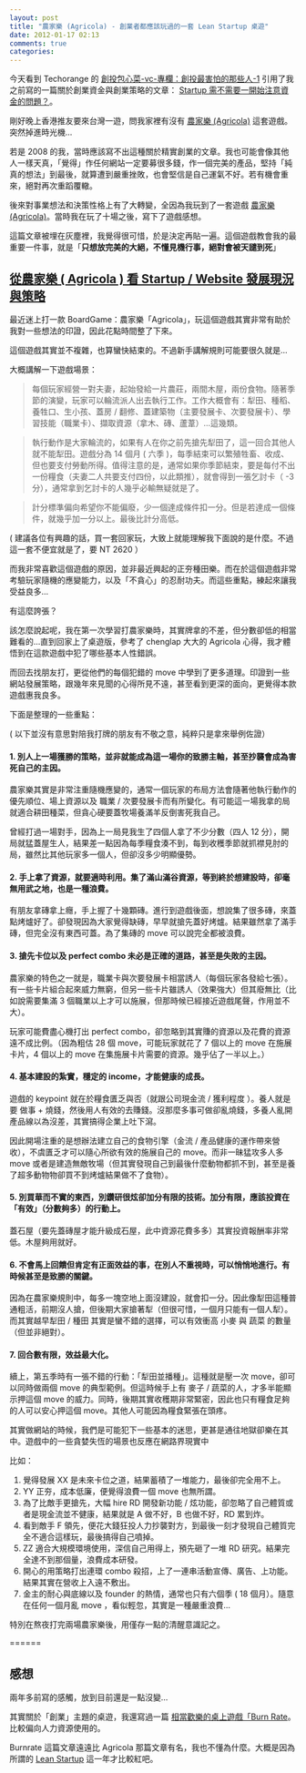 ```yaml
---
layout: post
title: "農家樂 (Agricola) - 創業者都應該玩過的一套 Lean Startup 桌遊"
date: 2012-01-17 02:13
comments: true
categories: 
---
```


今天看到 Techorange 的 [創投包心菜-vc-專欄：創投最害怕的那些人-1](http://techorange.com/2012/01/16/%E5%89%B5%E6%8A%95%E5%8C%85%E5%BF%83%E8%8F%9C-vc-%E5%B0%88%E6%AC%84%EF%BC%9A%E5%89%B5%E6%8A%95%E6%9C%80%E5%AE%B3%E6%80%95%E7%9A%84%E9%82%A3%E4%BA%9B%E4%BA%BA-1/) 引用了我之前寫的一篇關於創業資金與創業策略的文章： [Startup 需不需要一開始注意資金的問題？](http://wp.xdite.net/?p=2840)。

剛好晚上香港推友要來台灣一遊，問我家裡有沒有 [農家樂 (Agricola)](http://www.boardgamer.org/product_info.php?products_id=2999) 這套遊戲。突然掉進時光機...

若是 2008 的我，當時應該寫不出這種關於精實創業的文章。我也可能會像其他人一樣天真，「覺得」作任何網站一定要募很多錢，作一個完美的產品，堅持「純真的想法」到最後，就算遭到嚴重挫敗，也會堅信是自己運氣不好。若有機會重來，絕對再次重蹈覆轍。

後來對事業想法和決策性格上有了大轉變，全因為我玩到了一套遊戲 [農家樂 (Agricola)](http://www.boardgamer.org/product_info.php?products_id=2999)。當時我在玩了十場之後，寫下了遊戲感想。

這篇文章被埋在灰塵裡，我覺得很可惜，於是決定再貼一遍。這個遊戲教會我的最重要一件事，就是「**只想放完美的大絕，不懂見機行事，絕對會被天譴到死**」

## [從農家樂 ( Agricola ) 看 Startup / Website 發展現況與策略](http://wp.xdite.net/?p=1459)

最近迷上打一款 BoardGame：農家樂「Agricola」，玩這個遊戲其實非常有助於我對一些想法的印證，因此花點時間整了下來。

這個遊戲其實並不複雜，也算蠻快結束的。不過新手講解規則可能要很久就是…

大概講解一下遊戲場景：

> 每個玩家經營一對夫妻，起始發給一片農莊，兩間木屋，兩份食物。隨著季節的演變，玩家可以輪流派人出去執行工作。工作大概會有：犁田、種稻、養牲口、生小孩、蓋房 / 翻修、蓋建築物（主要發展卡、次要發展卡）、學習技能（職業卡）、擷取資源（拿木、磚、蘆葦）…這幾類。

> 執行動作是大家輪流的，如果有人在你之前先搶先犁田了，這一回合其他人就不能犁田。遊戲分為 14 個月 ( 六季 )，每季結束可以繁殖牲畜、收成、但也要支付勞動所得。值得注意的是，通常如果你季節結束，要是每付不出一份糧食（夫妻二人共要支付四份，以此類推），就會得到一張乞討卡（ -3 分），通常拿到乞討卡的人幾乎必輸無疑就是了。

> 計分標準偏向希望你不能偏廢，少一個達成條件扣一分。但是若達成一個條件，就幾乎加一分以上。最後比計分高低。

( 建議各位有興趣的話，買一套回家玩，大致上就能理解我下面說的是什麼。不過這一套不便宜就是了，要 NT 2620 ）

而我非常喜歡這個遊戲的原因，並非最近興起的正夯種田樂。而在於這個遊戲非常考驗玩家隨機的應變能力，以及「不貪心」的忍耐功夫。而這些重點，練起來讓我受益良多…

有這麼誇張？

該怎麼說起呢，我在第一次學習打農家樂時，其實牌拿的不差，但分數卻低的相當難看的…直到回家上了桌遊版，參考了 chenglap 大大的 Agricola 心得，我才體悟到在這款遊戲中犯了哪些基本人性錯誤。

而回去找朋友打，更從他們的每個犯錯的 move 中學到了更多道理。印證到一些網站發展策略，跟幾年來見聞的心得所見不遠，甚至看到更深的面向，更覺得本款遊戲惠我良多。

下面是整理的一些重點：

( 以下並沒有意思對陪我打牌的朋友有不敬之意，純粹只是拿來舉例佐證）

#### 1. 別人上一場獲勝的策略，並非就能成為這一場你的致勝主軸，甚至抄襲會成為害死自己的主因。

農家樂其實是非常注重隨機應變的，通常一個玩家的布局方法會隨著他執行動作的優先順位、場上資源以及 職業 / 次要發展卡而有所變化。有可能這一場我拿的局就適合耕田種菜，但貪心硬要蓋牧場養滿羊反倒害死我自己。

曾經打過一場對手，因為上一局見我生了四個人拿了不少分數（四人 12 分），開局就猛蓋屋生人，結果差一點因為每季糧食湊不到，每到收穫季節就抓襟見肘的局，雖然比其他玩家多一個人，但卻沒多少明顯優勢。

#### 2. 手上拿了資源，就要適時利用。集了滿山滿谷資源，等到終於想建設時，卻毫無用武之地，也是一種浪費。

有朋友拿磚拿上癮，手上握了十幾顆磚。進行到遊戲後面，想說集了很多磚，來蓋點烤爐好了。卻發現因為大家覺得缺磚，早早就搶先蓋好烤爐。結果雖然拿了滿手磚，但完全沒有東西可蓋。為了集磚的 move 可以說完全都被浪費。

#### 3. 搶先卡位以及 perfect combo 未必是正確的道路，甚至是失敗的主因。

農家樂的特色之一就是，職業卡與次要發展卡相當誘人（每個玩家各發給七張）。有一些卡片組合起來威力無窮，但另一些卡片雖誘人（效果強大）但其廢無比（比如說需要集滿 3 個職業以上才可以施展，但那時候已經接近遊戲尾聲，作用並不大）。

玩家可能費盡心機打出 perfect combo，卻忽略到其實賺的資源以及花費的資源遠不成比例。（因為粗估 28 個 move，可能玩家就花了 7 個以上的 move 在施展卡片，4 個以上的 move 在集施展卡片需要的資源。幾乎佔了一半以上。）

#### 4. 基本建設的紮實，穩定的 income，才能健康的成長。

遊戲的 keypoint 就在於糧食匱乏與否（就跟公司現金流 / 獲利程度 ）。養人就是要 做事 + 燒錢，然後用人有效的去賺錢。沒那麼多事可做卻亂燒錢，多養人亂開產品線以為沒差，其實搞得企業上吐下瀉。

因此開場注重的是想辦法建立自己的食物引擎（金流 / 產品健康的運作帶來營收），不虞匱乏才可以隨心所欲有效的施展自己的 move。而非一昧猛攻多人多 move 或者是建造無敵牧場（但其實發現自己到最後什麼動物都抓不到，甚至是養了超多動物物卻買不到烤爐結果做不了食物）。

#### 5. 別買華而不實的東西，別鑽研很炫卻加分有限的技術。加分有限，應該投資在「有效」（分數夠多）的行動上。

蓋石屋（要先蓋磚屋才能升級成石屋，此中資源花費多多）其實投資報酬率非常低。木屋夠用就好。

#### 6. 不會馬上回饋但肯定有正面效益的事，在別人不重視時，可以悄悄地進行。有時候甚至是致勝的關鍵。

因為在農家樂規則中，每多一塊空地上面沒建設，就會扣一分。因此像犁田這種普通粗活，前期沒人搶，但後期大家搶著犁（但很可惜，一個月只能有一個人犁）。而其實越早犁田 / 種田 其實是蠻不錯的選擇，可以有效衝高 小麥 與 蔬菜 的數量（但並非絕對）。

#### 7. 回合數有限，效益最大化。

續上，第五季時有一張不錯的行動：「犁田並播種」。這種就是壓一次 move，卻可以同時做兩個 move 的典型範例。但這時候手上有 麥子 / 蔬菜的人，才多半能顯示押這個 move 的威力。同時，後期其實收穫期非常緊密，因此也只有糧食足夠的人可以安心押這個 move。其他人可能因為糧食緊張在頭疼。

其實做網站的時候，我們是可能犯下一些基本的迷思，更甚是通往地獄卻樂在其中。遊戲中的一些貪婪失恆的場景也反應在網路界現實中

比如：

1. 覺得發展 XX 是未來卡位之道，結果蓄積了一堆能力，最後卻完全用不上。
2. YY 正夯，成本低廉，便覺得浪費一個 move 也無所謂。
3. 為了比敵手更搶先，大幅 hire RD 開發新功能 / 炫功能，卻忽略了自己體質或者是現金流並不健康，結果就是 A 做不好，B 也做不好，RD 累到炸。
4. 看到敵手 F 領先，便花大錢狂投人力抄襲對方，到最後一刻才發現自己體質完全不適合這樣玩，最後搞得自己噴掉。
5. ZZ 適合大規模環境使用，深信自己用得上，預先砸了一堆 RD 研究。結果完全達不到那個量，浪費成本研發。
6. 開心的用策略打出連環 combo 殺招，上了一連串活動宣傳、廣告、上功能。結果其實在營收上入遠不敷出。
7. 金主的耐心與底線以及 founder 的熱情，通常也只有六個季 ( 18 個月）。隨意在任何一個月亂 move ，看似輕忽，其實是一種嚴重浪費…

特別在熬夜打完兩場農家樂後，用僅存一點的清醒意識記之。

======

## 感想

兩年多前寫的感觸，放到目前還是一點沒變…

其實關於「創業」主題的桌遊，我還寫過一篇 [相當歡樂的桌上遊戲「Burn Rate](http://wp.xdite.net/?p=894)。比較偏向人力資源使用的。

Burnrate 這篇文章遠遠比 Agricola 那篇文章有名，我也不懂為什麼。大概是因為所謂的 [Lean Startup](http://en.wikipedia.org/wiki/Lean_Startup) 這一年才比較紅吧。
